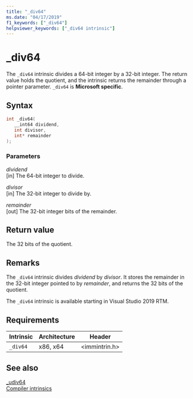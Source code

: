 ```yaml
---
title: "_div64"
ms.date: "04/17/2019"
f1_keywords: ["_div64"]
helpviewer_keywords: ["_div64 intrinsic"]
---
```

# _div64

The `_div64` intrinsic divides a 64-bit integer by a 32-bit integer. The return value holds the quotient, and the intrinsic returns the remainder through a pointer parameter. `_div64` is **Microsoft specific**.

## Syntax

```C
int _div64(
   __int64 dividend,
   int divisor,
   int* remainder
);
```

### Parameters

*dividend* \
[in] The 64-bit integer to divide.

*divisor* \
[in] The 32-bit integer to divide by.

*remainder* \
[out] The 32-bit integer bits of the remainder.

## Return value

The 32 bits of the quotient.

## Remarks

The `_div64` intrinsic divides *dividend* by *divisor*. It stores the remainder in the 32-bit integer pointed to by *remainder*, and returns the 32 bits of the quotient.

The `_div64` intrinsic is available starting in Visual Studio 2019 RTM.

## Requirements

|Intrinsic|Architecture|Header|
|---------------|------------------|------------|
|`_div64`|x86, x64|\<immintrin.h>|

## See also

[_udiv64](udiv64.md) \
[Compiler intrinsics](compiler-intrinsics.md)
